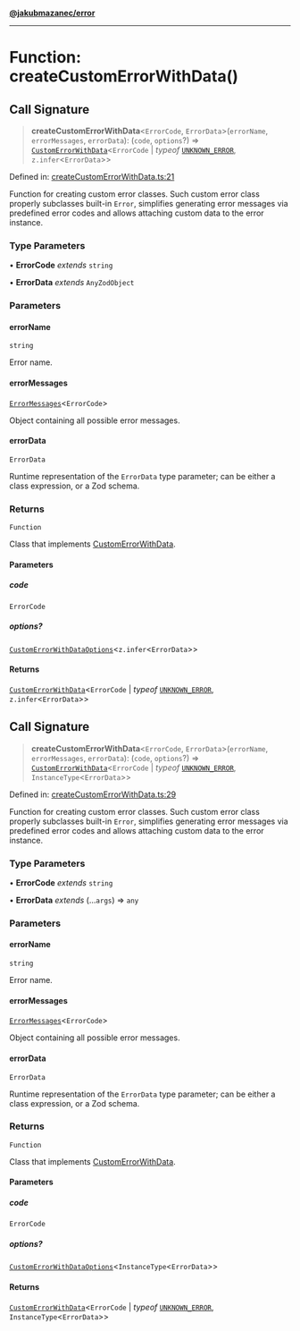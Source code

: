 [**@jakubmazanec/error**](../README.md)

---

# Function: createCustomErrorWithData()

## Call Signature

> **createCustomErrorWithData**\<`ErrorCode`, `ErrorData`\>(`errorName`, `errorMessages`,
> `errorData`): (`code`, `options`?) =>
> [`CustomErrorWithData`](../type-aliases/CustomErrorWithData.md)\<`ErrorCode` \| _typeof_
> [`UNKNOWN_ERROR`](../variables/UNKNOWN_ERROR.md), `z.infer`\<`ErrorData`\>\>

Defined in:
[createCustomErrorWithData.ts:21](https://github.com/jakubmazanec/tools/blob/adfe44f908094c1d1cdf19837842b33066bbd9d7/packages/error/source/createCustomErrorWithData.ts#L21)

Function for creating custom error classes. Such custom error class properly subclasses built-in
`Error`, simplifies generating error messages via predefined error codes and allows attaching custom
data to the error instance.

### Type Parameters

• **ErrorCode** _extends_ `string`

• **ErrorData** _extends_ `AnyZodObject`

### Parameters

#### errorName

`string`

Error name.

#### errorMessages

[`ErrorMessages`](../type-aliases/ErrorMessages.md)\<`ErrorCode`\>

Object containing all possible error messages.

#### errorData

`ErrorData`

Runtime representation of the `ErrorData` type parameter; can be either a class expression, or a Zod
schema.

### Returns

`Function`

Class that implements [CustomErrorWithData](../type-aliases/CustomErrorWithData.md).

#### Parameters

##### code

`ErrorCode`

##### options?

[`CustomErrorWithDataOptions`](../type-aliases/CustomErrorWithDataOptions.md)\<`z.infer`\<`ErrorData`\>\>

#### Returns

[`CustomErrorWithData`](../type-aliases/CustomErrorWithData.md)\<`ErrorCode` \| _typeof_
[`UNKNOWN_ERROR`](../variables/UNKNOWN_ERROR.md), `z.infer`\<`ErrorData`\>\>

## Call Signature

> **createCustomErrorWithData**\<`ErrorCode`, `ErrorData`\>(`errorName`, `errorMessages`,
> `errorData`): (`code`, `options`?) =>
> [`CustomErrorWithData`](../type-aliases/CustomErrorWithData.md)\<`ErrorCode` \| _typeof_
> [`UNKNOWN_ERROR`](../variables/UNKNOWN_ERROR.md), `InstanceType`\<`ErrorData`\>\>

Defined in:
[createCustomErrorWithData.ts:29](https://github.com/jakubmazanec/tools/blob/adfe44f908094c1d1cdf19837842b33066bbd9d7/packages/error/source/createCustomErrorWithData.ts#L29)

Function for creating custom error classes. Such custom error class properly subclasses built-in
`Error`, simplifies generating error messages via predefined error codes and allows attaching custom
data to the error instance.

### Type Parameters

• **ErrorCode** _extends_ `string`

• **ErrorData** _extends_ (...`args`) => `any`

### Parameters

#### errorName

`string`

Error name.

#### errorMessages

[`ErrorMessages`](../type-aliases/ErrorMessages.md)\<`ErrorCode`\>

Object containing all possible error messages.

#### errorData

`ErrorData`

Runtime representation of the `ErrorData` type parameter; can be either a class expression, or a Zod
schema.

### Returns

`Function`

Class that implements [CustomErrorWithData](../type-aliases/CustomErrorWithData.md).

#### Parameters

##### code

`ErrorCode`

##### options?

[`CustomErrorWithDataOptions`](../type-aliases/CustomErrorWithDataOptions.md)\<`InstanceType`\<`ErrorData`\>\>

#### Returns

[`CustomErrorWithData`](../type-aliases/CustomErrorWithData.md)\<`ErrorCode` \| _typeof_
[`UNKNOWN_ERROR`](../variables/UNKNOWN_ERROR.md), `InstanceType`\<`ErrorData`\>\>
